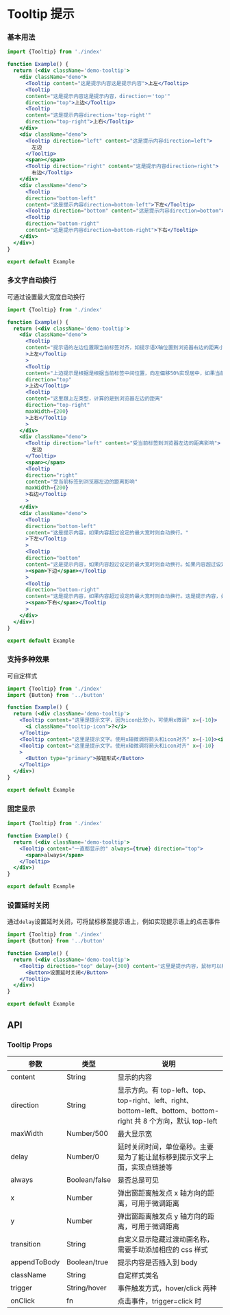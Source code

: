 # Tooltip 提示

### 基本用法

```jsx
import {Tooltip} from './index'

function Example() {
  return (<div className='demo-tooltip'>
    <div className="demo">
      <Tooltip content="这是提示内容这是提示内容">上左</Tooltip>
      <Tooltip
      content="这是提示内容这是提示内容，direction＝'top'"
      direction="top">上边</Tooltip>
      <Tooltip
      content="这是提示内容direction='top-right'"
      direction="top-right">上右</Tooltip>
    </div>
    <div className="demo">
      <Tooltip direction="left" content="这是提示内容direction=left">
        左边
      </Tooltip>
      <span></span>
      <Tooltip direction="right" content="这是提示内容direction=right">
        右边</Tooltip>
    </div>
    <div className="demo">
      <Tooltip
      direction="bottom-left"
      content="这是提示内容direction=bottom-left">下左</Tooltip>
      <Tooltip direction="bottom" content="这是提示内容direction=bottom">下边</Tooltip>
      <Tooltip
      direction="bottom-right"
      content="这是提示内容direction=bottom-right">下右</Tooltip>
    </div>
  </div>)
}

export default Example
```

### 多文字自动换行

可通过设置最大宽度自动换行

```jsx
import {Tooltip} from './index'

function Example() {
  return (<div className='demo-tooltip'>
    <div className="demo">
      <Tooltip
      content="提示语的左边位置跟当前标签对齐，如提示语X轴位置到浏览器右边的距离小于最大宽，将以最小宽显示并换行"
      >上左</Tooltip
      >
      <Tooltip
      content="上边提示是根据是根据当前标签中间位置，向左偏移50%实现居中，如果当前标签到浏览器右边的距离小于最大宽时，实际显示宽为到边浏览器右边的距离，并不是最大宽"
      direction="top"
      >上边</Tooltip>
      <Tooltip
      content="这里跟上左类型，计算的是到浏览器左边的距离"
      direction="top-right"
      maxWidth={200}
      >上右</Tooltip
      >
    </div>
    <div className="demo">
      <Tooltip direction="left" content="受当前标签到浏览器左边的距离影响">
        左边
      </Tooltip>
      <span></span>
      <Tooltip
      direction="right"
      content="受当前标签到浏览器左边的距离影响"
      maxWidth={200}
      >右边</Tooltip
      >
    </div>
    <div className="demo">
      <Tooltip
      direction="bottom-left"
      content="这是提示内容，如果内容超过设定的最大宽时则自动换行。"
      >下左</Tooltip
      >
      <Tooltip
      direction="bottom"
      content="这是提示内容，如果内容超过设定的最大宽时则自动换行。如果内容超过设定的最大宽时则自动换行"
      ><span>下边</span></Tooltip
      >
      <Tooltip
      direction="bottom-right"
      content="这是提示内容，如果内容超过设定的最大宽时则自动换行。这是提示内容，如果内容超过设定的最大宽时则自动换行。"
      ><span>下右</span></Tooltip
      >
    </div>
  </div>)
}

export default Example
```

### 支持多种效果

可自定样式

```jsx
import {Tooltip} from './index'
import {Button} from '../button'

function Example() {
  return (<div className='demo-tooltip'>
    <Tooltip content="这里是提示文字，因为icon比较小，可使用x微调" x={-10}>
      <i className="tooltip-icon">?</i>
    </Tooltip>
    <Tooltip content="这里是提示文字。使用x轴微调将箭头和icon对齐" x={-10}><i className="tooltip-icon">?</i></Tooltip>
    <Tooltip content="这里是提示文字。使用x轴微调将箭头和icon对齐" x={-10}
    >
      <Button type="primary">按钮形式</Button>
    </Tooltip>
  </div>)
}

export default Example
```

### 固定显示

```jsx
import {Tooltip} from './index'

function Example() {
  return (<div className='demo-tooltip'>
    <Tooltip content="一直都显示的" always={true} direction="top">
      <span>always</span>
    </Tooltip>
  </div>)
}

export default Example
```

### 设置延时关闭

通过`delay`设置延时关闭，可将鼠标移至提示语上，例如实现提示语上的点击事件

```jsx
import {Tooltip} from './index'
import {Button} from '../button'

function Example() {
  return (<div className='demo-tooltip'>
    <Tooltip direction="top" delay={300} content='这里是提示内容，鼠标可以移动到上面，提示内容不会消失，可实现从这里点击跳转链接等'>
      <Button>设置延时关闭</Button>
    </Tooltip>
  </div>)
}

export default Example
```

## API

### Tooltip Props

| 参数           | 类型            | 说明                       |
|--------------|---------------| -------------------------- |
| content      | String        | 显示的内容   |
| direction    | String        | 显示方向。有 top-left、top、top-right、left、right、bottom-left、bottom、bottom-right 共 8 个方向，默认 top-left |
| maxWidth     | Number/500    | 最大显示宽                 |
| delay        | Number/0      | 延时关闭时间，单位毫秒。主要是为了能让鼠标移到提示文字上面，实现点链接等 |
| always       | Boolean/false | 是否总是可见               |
| x            | Number        | 弹出窗距离触发点 x 轴方向的距离，可用于微调距离 |
| y            | Number        | 弹出窗距离触发点 y 轴方向的距离，可用于微调距离 |
| transition   | String        | 自定义显示隐藏过渡动画名称，需要手动添加相应的 css 样式 |
| appendToBody | Boolean/true  | 提示内容是否插入到 body    |
| className    | String        | 自定样式类名               |
| trigger      | String/hover  | 事件触发方式，hover/click 两种 |
| onClick      | fn            | 点击事件，trigger=click 时 |

